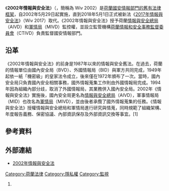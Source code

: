 《**2002年情報與安全法**》（，簡稱為 Wiv
2002）是[荷蘭國安情報部門的舊有法律框架](https://zh.wikipedia.org/wiki/荷蘭 "wikilink")，自2002年5月29日起實施，直到2018年5月1日正式被新法《[2017年情報與安全法](../Page/2017年情報與安全法.md "wikilink")》（Wiv
2017）取代。《2002年情報與安全法》授予荷蘭[情報與安全總局](https://zh.wikipedia.org/wiki/荷蘭情報與安全總局 "wikilink")（AIVD）和[軍情局](https://zh.wikipedia.org/wiki/荷蘭軍情局 "wikilink")（MIVD）監控權，並設立監管機構[荷蘭情報和安全事務監督委員會](https://zh.wikipedia.org/wiki/荷蘭情報和安全事務監督委員會 "wikilink")（CTIVD）負責監督國安情報部門。

## 沿革

《2002年情報與安全法》的前身是1987年以來的情報與安全舊法。在過去，荷蘭的情報單位由國內安全局（BVD）、外國情報局（BID）與軍方共同完成，1949年起依一紙「機密級」的皇家法令成立，後來僅在1972年頒布了一次。當時，國內安全局只負責國內安全相關事務，國外情報蒐集工作則由外國情報局完成。1994年因為組織內部分歧，取消了外國情報局，其業務併入國內安全局。2002年《情報與安全法》實施後，國內安全局更名為[情報與安全總局](https://zh.wikipedia.org/wiki/荷蘭情報與安全總局 "wikilink")（AIVD），軍事情報局（MID）也改名為[軍情局](https://zh.wikipedia.org/wiki/荷蘭軍情局 "wikilink")（MIVD），並由後者承攬了國外情報蒐集的任務。《情報與安全法》授權情報與安全總局和軍情局進行研究與情蒐，同時規範了組織架構、年度報告義務、保密協議、內部資訊保存及外部資訊交換等事宜。\[1\]

## 參考資料

## 外部連結

  - [2002年情報與安全法](http://wetten.overheid.nl/BWBR0013409/2013-01-01)

[Category:荷蘭法律](https://zh.wikipedia.org/wiki/Category:荷蘭法律 "wikilink")
[Category:隱私權](https://zh.wikipedia.org/wiki/Category:隱私權 "wikilink")
[Category:監視](https://zh.wikipedia.org/wiki/Category:監視 "wikilink")

1.